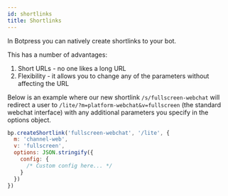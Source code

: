 ```yaml
---
id: shortlinks
title: Shortlinks
---
```


In Botpress you can natively create shortlinks to your bot.

This has a number of advantages:

1. Short URLs - no one likes a long URL
2. Flexibility - it allows you to change any of the parameters without affecting the URL

Below is an example where our new shortlink `/s/fullscreen-webchat` will redirect a user to `/lite/?m=platform-webchat&v=fullscreen` (the standard webchat interface) with any additional parameters you specify in the options object.

```js
bp.createShortlink('fullscreen-webchat', '/lite', {
  m: 'channel-web',
  v: 'fullscreen',
  options: JSON.stringify({
    config: {
      /* Custom config here... */
    }
  })
})
```
